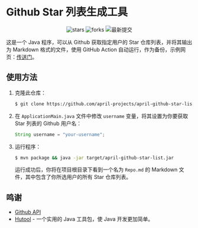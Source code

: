 # Github Star 列表生成工具

<div align="center">
  <!-- 徽章代码 -->
  <img src="https://img.shields.io/github/stars/april-projects/april-github-star-list.svg" alt="stars"/>
  <img src="https://img.shields.io/github/forks/april-projects/april-github-star-list.svg" alt="forks"/>
  <img src="https://img.shields.io/github/last-commit/april-projects/april-github-star-list.svg" alt="最新提交"/>
</div>

这是一个 Java 程序，可以从 Github 获取指定用户的 Star 仓库列表，并将其输出为 Markdown 格式的文件，使用 GitHub Action 自动运行，作为备份，示例网页：[传送门](https://april-projects.github.io/april-github-star-list/)。

## 使用方法

1. 克隆此仓库：

   ```bash
   $ git clone https://github.com/april-projects/april-github-star-list.git
   ```

2. 在 `ApplicationMain.java` 文件中修改 `username` 变量，将其设置为你要获取 Star 列表的 Github 用户名：

   ```java
   String username = "your-username";
   ```

3. 运行程序：

   ```bash
   $ mvn package && java -jar target/april-github-star-list.jar
   ```

   运行成功后，你将在项目根目录下看到一个名为 `Repo.md` 的 Markdown 文件，其中包含了你所选用户的所有 Star 仓库列表。

## 鸣谢

- [Github API](https://docs.github.com/en/rest)
- [Hutool](https://github.com/dromara/hutool) - 一个实用的 Java 工具包，使 Java 开发更加简单。
